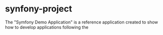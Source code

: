 # synfony-project
The "Symfony Demo Application" is a reference application created to show how to develop applications following the
